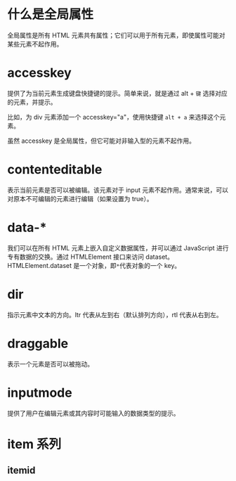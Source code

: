 # 什么是全局属性

全局属性是所有 HTML 元素共有属性；它们可以用于所有元素，即使属性可能对某些元素不起作用。

# accesskey

提供了为当前元素生成键盘快捷键的提示。简单来说，就是通过 alt + `键` 选择对应的元素，并提示。

比如，为 div 元素添加一个 accesskey="a"，使用快捷键 `alt + a` 来选择这个元素。

虽然 accesskey 是全局属性，但它可能对非输入型的元素不起作用。

# contenteditable

表示当前元素是否可以被编辑。该元素对于 input 元素不起作用。通常来说，可以对原本不可编辑的元素进行编辑（如果设置为 true）。

# data-\*

我们可以在所有 HTML 元素上嵌入自定义数据属性，并可以通过 JavaScript 进行专有数据的交换。通过 HTMLElement 接口来访问 dataset。HTMLElement.dataset 是一个对象，即`*`代表对象的一个 key。

# dir

指示元素中文本的方向。ltr 代表从左到右（默认排列方向），rtl 代表从右到左。

# draggable

表示一个元素是否可以被拖动。

# inputmode

提供了用户在编辑元素或其内容时可能输入的数据类型的提示。

# item 系列

## itemid
